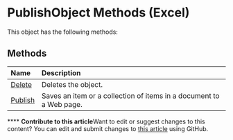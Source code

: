 
# PublishObject Methods (Excel)
This object has the following methods:

## Methods



|**Name**|**Description**|
|:-----|:-----|
| [Delete](c774e567-e7e6-4a0f-508b-4b2ad4a5e40b.md)|Deletes the object.|
| [Publish](3bb70102-c440-8e49-1734-d72945324d5c.md)|Saves an item or a collection of items in a document to a Web page.|

****   **Contribute to this article**Want to edit or suggest changes to this content? You can edit and submit changes to  [this article](https://github.com/jhershey00/VBA_Excel_Test/OpenXMLCon/articles/7d4e7986-b54a-4111-a7f5-2a341f0eb958.md) using GitHub.

